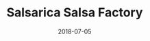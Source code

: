 ---
title:          "Salsarica Salsa Factory"
date:           "2018-07-05"
draft:          false
robotsExclude:  true
---